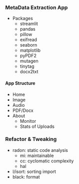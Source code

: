 ### MetaData Extraction App

+ Packages
    - streamlit
    - pandas
    - pillow
    - exifread
    - seaborn
    - matplotlib
    - pyPDF2
    - mutagen
    - tinytag
    - docx2txt

#### App Structure

+ Home
+ Image
+ Audio
+ PDF/Docx
+ About
    - Monitor
    - Stats of Uploads

### Refactor & Tweaking
+ radon: static code analysis
    - mi: maintainable
    - cc: cyclomatic complexity
    - hal
+ l/isort: sorting import
+ black: format
    